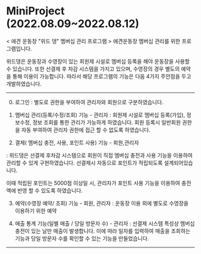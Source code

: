 # MiniProject (2022.08.09~2022.08.12)

< 애견 운동장 "위드 댕" 멤버십 관리 프로그램 >
애견운동장 멤버십 관리를 위한 프로그램입니다. 

위드댕은 운동장과 수영장이 있는 회원제 시설로 멤버십 등록을 해야 운동장을 사용할 수 있습니다.
또한 선결제 후 차감 시스템을 가지고 있으며, 수영장의 경우 별도의 예약을 통해 이용이 가능합니다. 
따라서 해당 프로그램의 기능은 다음 4가지 주안점을 두고 개발하였습니다.

--------------------------------------------------------------------------------------

0. 로그인
: 별도로 권한을 부여하여 관리자와 회원으로 구분하였습니다.
 

1. 멤버십 관리(등록/수정/조회) 기능 - 관리자 
  : 회원제 시설로 멤버십 등록(가입), 정보수정, 정보 조회를 통한 관리가 가능하게 하였습니다.
    회원 등록시 일반회원 권한을 자동 부여하여 관리자 권한에 접근 할 수 없도록 하였습니다. 
  
2. 결제( 멤버십 충전, 사용, 포인트 사용) 기능 - 회원,관리자

 : 위드댕은 선결제 후차감 시스템으로
   회원이 직접 멤버십 충전과 사용 기능을 이용하여 관리할 수 있게 구현하였습니다.
   선결제시 자동으로 포인트가 적립되도록 설계되어있습니다. 
   
   이때 적립된 포인트는 5000점 이상일 시, 
   관리자가 포인트 사용 기능을 이용하여 충전액에 반영 할 수 있도록 하였습니다. 
   
  
3. 예약(수영장 예약/ 조회) 기능 - 회원, 관리자
 : 운동장 이용 외에 별도로 수영장을 이용하기 위한 예약 
  
 4. 매출 통계 기능(일별 매출 / 당일 방문자 수) - 관리자 
  : 선결제 시스템 특성상 멤버십 충전이 있는 날만 매출이 발생합니다.
  이에 따라 일자를 입력하여 매출을 조회하는 기능과 당일 방문자 수를 확인할 수 있는 기능을 만들었습니다.
  
  -------------------------------------------------------------------------------------------


